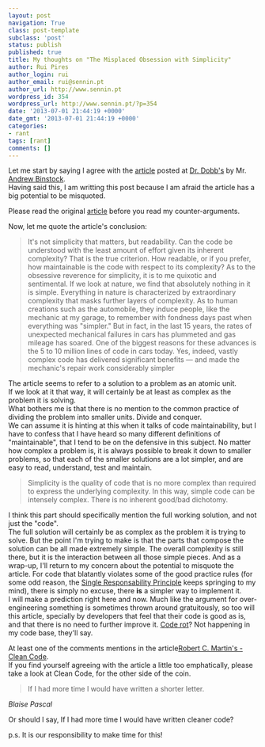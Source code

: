 ```yaml
---
layout: post
navigation: True
class: post-template
subclass: 'post'
status: publish
published: true
title: My thoughts on "The Misplaced Obsession with Simplicity"
author: Rui Pires
author_login: rui
author_email: rui@sennin.pt
author_url: http://www.sennin.pt
wordpress_id: 354
wordpress_url: http://www.sennin.pt/?p=354
date: '2013-07-01 21:44:19 +0000'
date_gmt: '2013-07-01 21:44:19 +0000'
categories:
- rant
tags: [rant]
comments: []
---
```

<p>Let me start by saying I agree with the <a href="http://www.drdobbs.com/architecture-and-design/the-misplaced-obsession-with-simplicity/240157265">article</a> posted at <a href="http://www.drdobbs.com/">Dr. Dobb's</a> by Mr. <a href="http://www.drdobbs.com/authors/Andrew-Binstock">Andrew Binstock</a>.<br />
Having said this, I am writting this post because I am afraid the article has a big potential to be misquoted.</p>
<p>Please read the original <a href="http://www.drdobbs.com/architecture-and-design/the-misplaced-obsession-with-simplicity/240157265">article</a> before you read my counter-arguments.</p>
<p>Now, let me quote the article's conclusion:</p>
<blockquote>It's not simplicity that matters, but readability. Can the code be understood with the least amount of effort given its inherent complexity? That is the true criterion. How readable, or if you prefer, how maintainable is the code with respect to its complexity?
As to the obsessive reverence for simplicity, it is to me quixotic and sentimental. If we look at nature, we find that absolutely nothing in it is simple. Everything in nature is characterized by extraordinary complexity that masks further layers of complexity. As to human creations such as the automobile, they induce people, like the mechanic at my garage, to remember with fondness days past when everything was "simpler." But in fact, in the last 15 years, the rates of unexpected mechanical failures in cars has plummeted and gas mileage has soared. One of the biggest reasons for these advances is the 5 to 10 million lines of code in cars today. Yes, indeed, vastly complex code has delivered significant benefits &mdash; and made the mechanic's repair work considerably simpler
</blockquote>
The article seems to refer to a solution to a problem as an atomic unit.<br />
If we look at it that way, it will certainly be at least as complex as the problem it is solving.<br />
What bothers me is that there is no mention to the common practice of dividing the problem into smaller units. Divide and conquer.<br />
We can assume it is hinting at this when it talks of code maintainability, but I have to confess that I have heard so many different definitions of "maintainable", that I tend to be on the defensive in this subject.
No matter how complex a problem is, it is always possible to break it down to smaller problems, so that each of the smaller solutions are a lot simpler, and are easy to read, understand, test and maintain.
<blockquote>Simplicity is the quality of code that is no more complex than required to express the underlying complexity. In this way, simple code can be intensely complex. There is no inherent good/bad dichotomy.<br />
</blockquote>
I think this part should specifically mention the full working solution, and not just the "code".<br />
The full solution will certainly be as complex as the problem it is trying to solve. But the point I'm trying to make is that the parts that compose the solution can be all made extremely simple. The overall complexity is still there, but it is the interaction between all those simple pieces.
And as a wrap-up, I'll return to my concern about the potential to misquote the article.
For code that blatantly violates some of the good practice rules (for some odd reason, the <a href="http://en.wikipedia.org/wiki/Single_responsibility_principle">Single Responsability Principle</a> keeps springing to my mind), there is simply no excuse, there <strong>is</strong> a simpler way to implement it.<br />
I will make a prediction right here and now. Much like the argument for over-engineering something is sometimes thrown around gratuitously, so too will this article, specially by developers that feel that their code is good as is, and that there is no need to further improve it. <a href="http://en.wikipedia.org/wiki/Code_rot">Code rot</a>? Not happening in my code base, they'll say.
<p>At least one of the comments mentions in the article<a href="At least one of the comments mentions Robert C. Martin's - Clean Code.">Robert C. Martin's - Clean Code</a>.<br />
If you find yourself agreeing with the article a little too emphatically, please take a look at Clean Code, for the other side of the coin.
<blockquote>If I had more time I would have written a shorter letter.</blockquote>
<em>Blaise Pascal</em>
<p>Or should I say, If I had more time I would have written cleaner code?</p>
<p>p.s. It is our responsibility to make time for this!</p>

